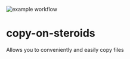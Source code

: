![example workflow](https://github.com/wwnbb/copy-on-steroids/actions/workflows/go.yml/badge.svg)
# copy-on-steroids

Allows you to conveniently and easily copy files
